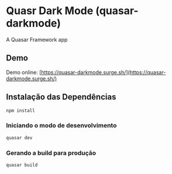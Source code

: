 # Quasr Dark Mode (quasar-darkmode)

A Quasar Framework app

## Demo
Demo online: [https://quasar-darkmode.surge.sh/](https://quasar-darkmode.surge.sh/)

## Instalação das Dependências
```bash
npm install
```

### Iniciando o modo de desenvolvimento
```bash
quasar dev
```

### Gerando a build para produção
```bash
quasar build
```
